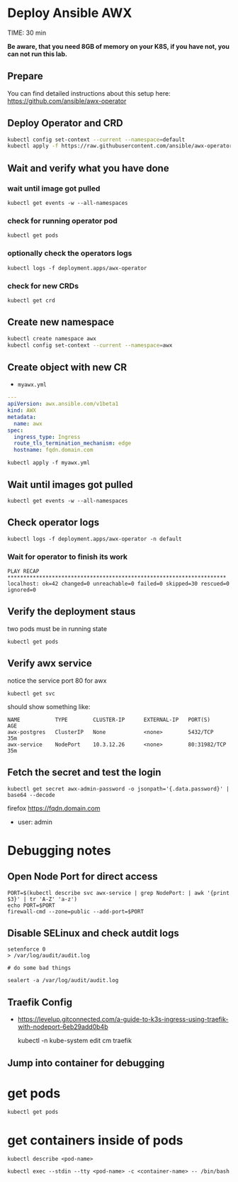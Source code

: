 # Deploy Ansible AWX
TIME: 30 min

**Be aware, that you need 8GB of memory on your K8S, if you have not, you can not run this lab.**
## Prepare
You can find detailed instructions about this setup here:
https://github.com/ansible/awx-operator

## Deploy Operator and CRD
```bash
kubectl config set-context --current --namespace=default
kubectl apply -f https://raw.githubusercontent.com/ansible/awx-operator/devel/deploy/awx-operator.yaml
```

## Wait and verify what you have done

### wait until image got pulled
    kubectl get events -w --all-namespaces

### check for running operator pod
    kubectl get pods

### optionally check the operators logs

    kubectl logs -f deployment.apps/awx-operator

### check for new CRDs
    kubectl get crd

## Create new namespace
```bash
kubectl create namespace awx
kubectl config set-context --current --namespace=awx
```

## Create object with new CR
- `myawx.yml`
```yaml
---
apiVersion: awx.ansible.com/v1beta1
kind: AWX
metadata:
  name: awx
spec:
  ingress_type: Ingress
  route_tls_termination_mechanism: edge
  hostname: fqdn.domain.com
  ```

    kubectl apply -f myawx.yml

## Wait until images got pulled
    kubectl get events -w --all-namespaces

## Check operator logs

    kubectl logs -f deployment.apps/awx-operator -n default

### Wait for operator to finish its work
    PLAY RECAP *********************************************************************
    localhost: ok=42 changed=0 unreachable=0 failed=0 skipped=30 rescued=0 ignored=0

## Verify the deployment staus
two pods must be in running state

    kubectl get pods

## Verify awx service
notice the service port 80 for awx

    kubectl get svc
should show something like:

    NAME           TYPE        CLUSTER-IP      EXTERNAL-IP   PORT(S)        AGE
    awx-postgres   ClusterIP   None            <none>        5432/TCP       35m
    awx-service    NodePort    10.3.12.26      <none>        80:31982/TCP   35m

## Fetch the secret and test the login

    kubectl get secret awx-admin-password -o jsonpath='{.data.password}' | base64 --decode

firefox https://fqdn.domain.com
-   user: admin

# Debugging notes

## Open Node Port for direct access

    PORT=$(kubectl describe svc awx-service | grep NodePort: | awk '{print $3}' | tr 'A-Z' 'a-z')
    echo PORT=$PORT
    firewall-cmd --zone=public --add-port=$PORT

## Disable SELinux and check autdit logs

    setenforce 0
    > /var/log/audit/audit.log 

    # do some bad things

    sealert -a /var/log/audit/audit.log

## Traefik Config

- https://levelup.gitconnected.com/a-guide-to-k3s-ingress-using-traefik-with-nodeport-6eb29add0b4b

    kubectl -n kube-system edit cm traefik

## Jump into container for debugging

# get pods

    kubectl get pods

# get containers inside of pods

    kubectl describe <pod-name>

    kubectl exec --stdin --tty <pod-name> -c <container-name> -- /bin/bash

<!--stackedit_data:
eyJoaXN0b3J5IjpbLTEzMzI3ODcxMDRdfQ==
-->